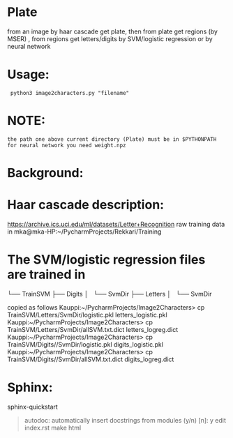 # Plate

from an image by haar cascade get plate,
then from plate get regions (by MSER) ,
from regions get letters/digits by SVM/logistic regression or
by neural network

# Usage:
     python3 image2characters.py "filename"

# NOTE:
	the path one above current directory (Plate) must be in $PYTHONPATH
	for neural network you need weight.npz

# Background:
# Haar cascade description:
https://archive.ics.uci.edu/ml/datasets/Letter+Recognition
raw training data in mka@mka-HP:~/PycharmProjects/Rekkari/Training

# The SVM/logistic regression files are trained in
└── TrainSVM
    ├── Digits
    │   └── SvmDir
    ├── Letters
    │   └── SvmDir

copied as follows
Kauppi:~/PycharmProjects/Image2Characters> cp TrainSVM/Letters/SvmDir/logistic.pkl letters_logistic.pkl
Kauppi:~/PycharmProjects/Image2Characters> cp TrainSVM/Letters/SvmDir/allSVM.txt.dict letters_logreg.dict
Kauppi:~/PycharmProjects/Image2Characters> cp TrainSVM/Digits//SvmDir/logistic.pkl digits_logistic.pkl
Kauppi:~/PycharmProjects/Image2Characters> cp TrainSVM/Digits//SvmDir/allSVM.txt.dict  digits_logreg.dict

# Sphinx:
sphinx-quickstart
> autodoc: automatically insert docstrings from modules (y/n) [n]: y
edit index.rst
make html